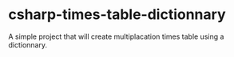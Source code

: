 # csharp-times-table-dictionnary
A simple project that will create multiplacation times table using a dictionnary.

